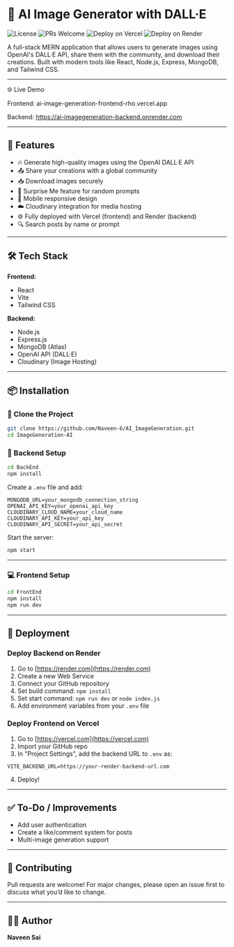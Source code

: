 
# 🧠 AI Image Generator with DALL·E

![License](https://img.shields.io/badge/license-MIT-green.svg)
![PRs Welcome](https://img.shields.io/badge/PRs-welcome-brightgreen.svg)
![Deploy on Vercel](https://vercel.com/button)
![Deploy on Render](https://img.shields.io/badge/Backend-Render-blue)

A full-stack MERN application that allows users to generate images using OpenAI's DALL·E API, share them with the community, and download their creations. Built with modern tools like React, Node.js, Express, MongoDB, and Tailwind CSS.

---
🌐 Live Demo

Frontend: ai-image-generation-frontend-rho.vercel.app

Backend: https://ai-imagegeneration-backend.onrender.com

---


## 🚀 Features

- 🔥 Generate high-quality images using the OpenAI DALL·E API
- 📤 Share your creations with a global community
- 📥 Download images securely
- 🧠 Surprise Me feature for random prompts
- 📱 Mobile responsive design
- ☁️ Cloudinary integration for media hosting
- ⚙️ Fully deployed with Vercel (frontend) and Render (backend)
- 🔍 Search posts by name or prompt

---

## 🛠 Tech Stack

**Frontend:**
- React
- Vite
- Tailwind CSS

**Backend:**
- Node.js
- Express.js
- MongoDB (Atlas)
- OpenAI API (DALL·E)
- Cloudinary (Image Hosting)

---

## 📦 Installation

### 📁 Clone the Project

```bash
git clone https://github.com/Naveen-6/AI_ImageGeneration.git
cd ImageGeneration-AI
```

### 🔧 Backend Setup

```bash
cd BackEnd
npm install
```

Create a `.env` file and add:

```env
MONGODB_URL=your_mongodb_connection_string
OPENAI_API_KEY=your_openai_api_key
CLOUDINARY_CLOUD_NAME=your_cloud_name
CLOUDINARY_API_KEY=your_api_key
CLOUDINARY_API_SECRET=your_api_secret
```

Start the server:

```bash
npm start
```

---

### 💻 Frontend Setup

```bash
cd FrontEnd
npm install
npm run dev
```

---

## 🚀 Deployment

### Deploy Backend on Render

1. Go to [https://render.com](https://render.com)
2. Create a new Web Service
3. Connect your GitHub repository
4. Set build command: `npm install`
5. Set start command: `npm run dev` or `node index.js`
6. Add environment variables from your `.env` file

### Deploy Frontend on Vercel

1. Go to [https://vercel.com](https://vercel.com)
2. Import your GitHub repo
3. In "Project Settings", add the backend URL to `.env` as:

```env
VITE_BACKEND_URL=https://your-render-backend-url.com
```

4. Deploy!

---

## ✅ To-Do / Improvements

- Add user authentication
- Create a like/comment system for posts
- Multi-image generation support

---

## 🤝 Contributing

Pull requests are welcome! For major changes, please open an issue first to discuss what you’d like to change.

---



## 👨‍💻 Author

**Naveen Sai**  


